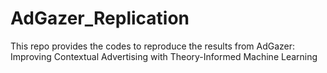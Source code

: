 # AdGazer_Replication
This repo provides the codes to reproduce the results from AdGazer: Improving Contextual Advertising with Theory-Informed Machine Learning
